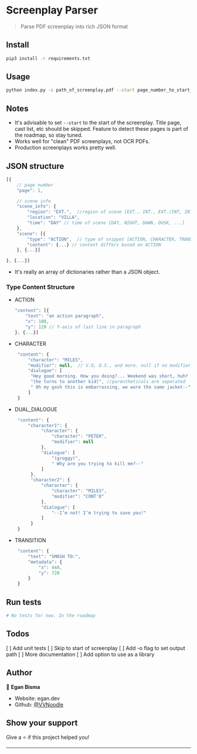 # Screenplay Parser

> Parse PDF screenplay into rich JSON format

## Install

```sh
pip3 install -r requirements.txt
```

## Usage

```sh
python index.py -s path_of_screenplay.pdf --start page_number_to_start_analyzing
```

## Notes

- It's advisable to set `--start` to the start of the screenplay. Title page, cast list, etc should be skipped. Feature to detect these pages is part of the roadmap, so stay tuned.
- Works well for "clean" PDF screenplays, not OCR PDFs.
- Production screenplays works pretty well.

## JSON structure

```js
[{
    // page number
    "page": 1,

    // scene info
    "scene_info": {
        "region": "EXT.",  //region of scene [EXT., INT., EXT./INT, INT./EXT]
        "location": "VILLA",
        "time": "DAY" // time of scene [DAY, NIGHT, DAWN, DUSK, ...]
    },
    "scene": [{
        "type": "ACTION",  // type of snippet [ACTION, CHARACTER, TRANSITION, DUAL_DIALOGUE]
        "content": {...} // content differs based on ACTION
    }, {...}]

}, {...}]
```

- It's really an array of dictionaries rather than a JSON object.

### Type Content Structure

- ACTION
  ```js
  "content": [{
      "text": "an action paragraph",
      "x": 108,
      "y": 120 // Y-axis of last line in paragraph
  }, {...}]
  ```
- CHARACTER
  ```js
   "content": {
       "character": "MILES",
       "modifier": null,  // V.O, O.S., and more. null if no modifier
       "dialogue": [
        "Hey good morning. How you doing?... Weekend was short, huh? ",
        "(he turns to another kid)", //parentheticals are seperated
        " Oh my gosh this is embarrassing, we wore the same jacket--"
       ]
   }
  ```
- DUAL_DIALOGUE
  ```js
   "content": {
       "character1": {
            "character": {
                "character": "PETER",
                "modifier": null
            },
            "dialogue": [
                "(groggy)",
                " Why are you trying to kill me?--"
            ]
        },
        "character2": {
            "character": {
                "character": "MILES",
                "modifier": "CONT'D"
            },
            "dialogue": [
                "--I’m not! I’m trying to save you!"
            ]
        }
   }
  ```
- TRANSITION
  ```js
   "content": {
       "text": "SMASH TO:",
       "metadata": {
           "x": 448,
           "y": 720
       }
   }
  ```

## Run tests

```sh
# No tests for now. In the roadmap
```

## Todos

[ ] Add unit tests
[ ] Skip to start of screenplay
[ ] Add -o flag to set output path
[ ] More documentation
[ ] Add option to use as a library

## Author

👤 **Egan Bisma**

- Website: egan.dev
- Github: [@VVNoodle](https://github.com/VVNoodle)

## Show your support

Give a ⭐️ if this project helped you!

---
